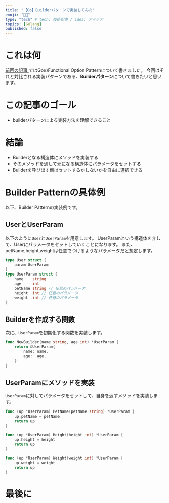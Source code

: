```yaml
---
title: "【Go】Builderパターンで実装してみた"
emoji: "👷🏼"
type: "tech" # tech: 技術記事 / idea: アイデア
topics: [Golang]
published: false
---
```

# これは何
[ 前回の記事 ](https://zenn.dev/ippe1/articles/functional_option_pattern)ではGoのFunctional Option Patternについて書きました。
今回はそれと対比される実装パターンである、**Builderパターン**について書きたいと思います。
# この記事のゴール
- builderパターンによる実装方法を理解できること
# 結論
- Builderとなる構造体にメソッドを実装する
- そのメソッドを通して元になる構造体にパラメータをセットする
- Builderを呼び出す側はセットするかしないかを自由に選択できる
# Builder Patternの具体例
以下、Builder Patternの実装例です。
## UserとUserParam
以下のように`User`と`UserParam`を用意します。
UserParamという構造体を介して、Userにパラメータをセットしていくことになります。
また、petName,height,weightは任意でつけるようなパラメータだと想定します。
```go:user.go
type User struct {
	param UserParam
}
type UserParam struct {
	name    string
	age     int
	petName string // 任意のパラメータ
	height  int // 任意のパラメータ
	weight  int // 任意のパラメータ
}
```
## Builderを作成する関数
次に、`UserParam`を初期化する関数を実装します。

```go:user.go
func NewBuilder(name string, age int) *UserParam {
	return &UserParam{
		name: name,
		age:  age,
	}
}
```
## UserParamにメソッドを実装
`UserParam`に対してパラメータをセットして、自身を返すメソッドを実装します。
```go:user.go
func (up *UserParam) PetName(petName string) *UserParam {
	up.petName = petName
	return up
}

func (up *UserParam) Height(height int) *UserParam {
	up.height = height
	return up
}

func (up *UserParam) Weight(weight int) *UserParam {
	up.weight = weight
	return up
}
```
# 最後に